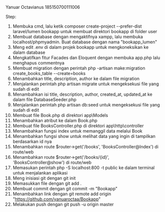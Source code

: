 Yanuar Octavianus
185150700111006

Step:
1.  Membuka cmd, lalu ketik composer create-project --prefer-dist laravel/lumen bookapp untuk membuat direktori bookapp di folder user
2.  Membuat database dengan mengaktifnya xampp, lalu membuka localhost/phpmyadmin. Buat database dengan nama "bookapp_lumen"
3.  Meng edit .env di dalam projek bookapp untuk mengkoneksikan ke dalam database
4.  Mengkatifkan fitur Facades dan Eloquent dengan membuka app.php lalu menghapus commentnya
5.  Membuat migration dengan perintah php -artisan make:migration create_books_table --create=books
6.  Menambahkan title, description, author ke dalam file migration
7.  Menjalankan perintah php artisan migrate untuk mengeksekusi file yang sudah di edit
8.  Menambahkan isi title, description, author, created_at, updated_at ke dalam file DatabaseSeeder.php
9.  Menjalankan perintah php artisan db:seed untuk mengeksekusi file yang sudah di edit
10. Membuat file Book.php di direktori app\Models
11. Menambahkan atribut ke dalam Book.php
12. Membuat file BooksController.php di direktori app\http\controller
13. Menambahkan fungsi index untuk memanggil data melalui Book
14. Menambahkan fungsi show untuk melihat data yang ingin di tampilkan berdasarkan id nya
15. Menambahkan route $router->get('/books', 'BooksController@Index') di route/web
16. Menambahkan route $router->get('/books/{id}', 'BooksController@show') di route/web
17. Memasukan perintah php -S localhost:800 -t public ke dalam terminal untuk menjalankan aplikasi 
18. Meng inisiasi git dengan git init
19. Memasukkan file dengan git add .
20. Membuat commit dengan git commit -m "Bookapp"
21. Menambahkan link dengan git remote add origin "https://github.com/yanuaroctaa/Bookapp"
22. Melakukan push dengan git push -u origin master